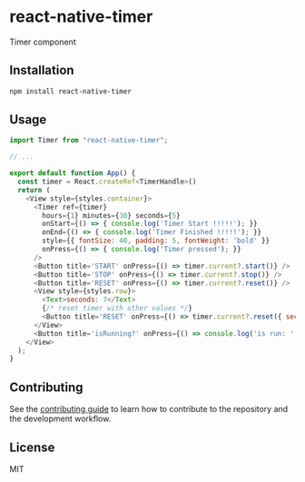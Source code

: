 # react-native-timer

Timer component

## Installation

```sh
npm install react-native-timer
```

## Usage

```js
import Timer from "react-native-timer";

// ...

export default function App() {
  const timer = React.createRef<TimerHandle>()
  return (
    <View style={styles.container}>
      <Timer ref={timer}
        hours={1} minutes={30} seconds={5}
        onStart={() => { console.log('Timer Start !!!!!'); }}
        onEnd={() => { console.log('Timer Finished !!!!!'); }}
        style={{ fontSize: 40, padding: 5, fontWeight: 'bold' }}
        onPress={() => { console.log('Timer pressed'); }}
      />
      <Button title='START' onPress={() => timer.current?.start()} />
      <Button title='STOP' onPress={() => timer.current?.stop()} />
      <Button title='RESET' onPress={() => timer.current?.reset()} />
      <View style={styles.row}>
        <Text>seconds: 7</Text>
        {/* reset timer with other values */}
        <Button title='RESET' onPress={() => timer.current?.reset({ seconds: 7 })} />
      </View>
      <Button title='isRunning?' onPress={() => console.log('is run: ', timer.current?.isRunning())} />
    </View>
  );
}
```

## Contributing

See the [contributing guide](CONTRIBUTING.md) to learn how to contribute to the repository and the development workflow.

## License

MIT
